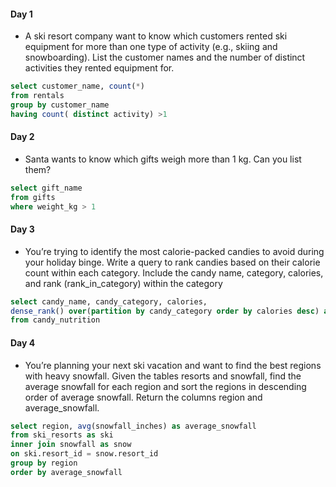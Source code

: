 #### Day 1 
- A ski resort company want to know which customers rented ski equipment for more than one type of activity (e.g., skiing and snowboarding). List the customer names and the number of distinct activities they rented equipment for.
 ````sql
 select customer_name, count(*)
from rentals 
group by customer_name
having count( distinct activity) >1
````
#### Day 2
- Santa wants to know which gifts weigh more than 1 kg. Can you list them?
 ````sql
select gift_name
from gifts
where weight_kg > 1
````
#### Day 3
- You’re trying to identify the most calorie-packed candies to avoid during your holiday binge. Write a query to rank candies based on their calorie count within each category. Include the candy name, category, calories, and rank (rank_in_category) within the category
 ````sql
select candy_name, candy_category, calories,
dense_rank() over(partition by candy_category order by calories desc) as ranking
from candy_nutrition
````
#### Day 4
- You’re planning your next ski vacation and want to find the best regions with heavy snowfall. Given the tables resorts and snowfall, find the average snowfall for each region and sort the regions in descending order of average snowfall. Return the columns region and average_snowfall.
 ````sql
select region, avg(snowfall_inches) as average_snowfall
from ski_resorts as ski
inner join snowfall as snow 
on ski.resort_id = snow.resort_id
group by region
order by average_snowfall
````
